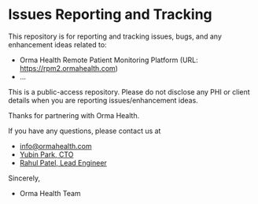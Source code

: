 # Issues Reporting and Tracking

This repository is for reporting and tracking issues, bugs, and any enhancement ideas related to:

- Orma Health Remote Patient Monitoring Platform (URL: https://rpm2.ormahealth.com)
- ...

This is a public-access repository. Please do not disclose any PHI or client details when you are reporting issues/enhancement ideas.

Thanks for partnering with Orma Health.

If you have any questions, please contact us at
- info@ormahealth.com
- [Yubin Park, CTO](yubin@ormahealth.com)
- [Rahul Patel, Lead Engineer](rahul@ormahealth.com)

Sincerely,

- Orma Health Team
